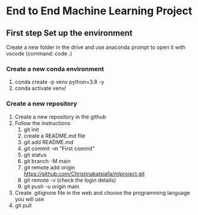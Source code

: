 # End to End Machine Learning Project

## First step Set up the environment
Create a new folder in the drive and use anaconda prompt to open it with vscode (command: code .)
### Create a new conda environment
1. conda create -p venv python=3.8 -y
2. conda activate venv/
### Create a new repository
1. Create a new repository in the github
2. Follow the instructions
   1. git init
   2. create a README.md file
   3. git add README.md
   4. git commit -m "First commit"
   5. git status
   6. git branch -M main
   7. git remote add origin https://github.com/Christinakatsiafa/mlproject.git
   8. git remote -v (check the login details)
   9. git push -u origin main
3. Create .gitignore file in the web and choose the programming language you will use
4. git pull